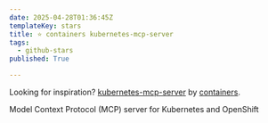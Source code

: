 ```yaml
---
date: 2025-04-28T01:36:45Z
templateKey: stars
title: ⭐ containers kubernetes-mcp-server
tags:
  - github-stars
published: True

---
```


Looking for inspiration? [kubernetes-mcp-server](https://github.com/containers/kubernetes-mcp-server) by [containers](https://github.com/containers).

Model Context Protocol (MCP) server for Kubernetes and OpenShift
